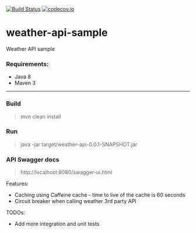 [![Build Status](https://travis-ci.org/jmbataller/weather-api-sample.svg?branch=master)](https://travis-ci.org/jmbataller/weather-api-sample)
[![codecov.io](https://codecov.io/github/jmbataller/weather-api-sample/coverage.svg?branch=master)](https://codecov.io/github/jmbataller/weather-api-sample?branch=master)

# weather-api-sample
Weather API sample

### Requirements:

- Java 8
- Maven 3

---

### Build

> mvn clean install

### Run

> java -jar target/weather-api-0.0.1-SNAPSHOT.jar

### API Swagger docs

> http://localhost:8080/swagger-ui.html



Features:

- Caching using Caffeine cache - time to live of the cache is 60 seconds
- Circuit breaker when calling weather 3rd party API

TODOs:

- Add more integration and unit tests

